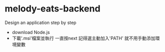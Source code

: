 # melody-eats-backend
Design an application step by step

-  download Node.js
  -  下載'.msi'檔案並執行 一直按next 記得選主動加入'PATH' 就不用手動添加環境變數
